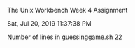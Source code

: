The Unix Workbench Week 4 Assignment
 
Sat, Jul 20, 2019 11:37:38 PM
 
Number of lines in guessinggame.sh
22
